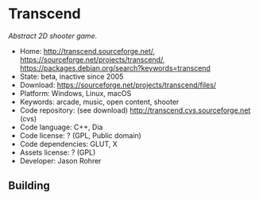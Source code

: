 # Transcend

_Abstract 2D shooter game._

- Home: http://transcend.sourceforge.net/, https://sourceforge.net/projects/transcend/, https://packages.debian.org/search?keywords=transcend
- State: beta, inactive since 2005
- Download: https://sourceforge.net/projects/transcend/files/
- Platform: Windows, Linux, macOS
- Keywords: arcade, music, open content, shooter
- Code repository: (see download) http://transcend.cvs.sourceforge.net (cvs)
- Code language: C++, Dia
- Code license: ? (GPL, Public domain)
- Code dependencies: GLUT, X
- Assets license: ? (GPL)
- Developer: Jason Rohrer

## Building
